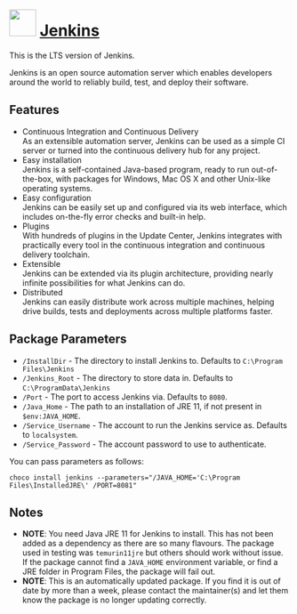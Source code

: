 # <img src="https://cdn.jsdelivr.net/gh/pauby/chocopackages@ae92e032839a27a3633db7018593b075df44269f/icons/jenkins.png" width="48" height="48"/> [Jenkins](https://chocolatey.org/packages/jenkins)

This is the LTS version of Jenkins.

Jenkins is an open source automation server which enables developers around the world to reliably build, test, and deploy their software.

## Features

* Continuous Integration and Continuous Delivery  
  As an extensible automation server, Jenkins can be used as a simple CI server or turned into the continuous delivery hub for any project.
* Easy installation  
  Jenkins is a self-contained Java-based program, ready to run out-of-the-box, with packages for Windows, Mac OS X and other Unix-like operating systems.
* Easy configuration  
  Jenkins can be easily set up and configured via its web interface, which includes on-the-fly error checks and built-in help.
* Plugins  
  With hundreds of plugins in the Update Center, Jenkins integrates with practically every tool in the continuous integration and continuous delivery toolchain.
* Extensible  
  Jenkins can be extended via its plugin architecture, providing nearly infinite possibilities for what Jenkins can do.
* Distributed  
  Jenkins can easily distribute work across multiple machines, helping drive builds, tests and deployments across multiple platforms faster.

## Package Parameters

* `/InstallDir` - The directory to install Jenkins to. Defaults to `C:\Program Files\Jenkins`
* `/Jenkins_Root` - The directory to store data in. Defaults to `C:\ProgramData\Jenkins`
* `/Port` - The port to access Jenkins via. Defaults to `8080`.
* `/Java_Home` - The path to an installation of JRE 11, if not present in `$env:JAVA_HOME`.
* `/Service_Username` - The account to run the Jenkins service as. Defaults to `localsystem`.
* `/Service_Password` - The account password to use to authenticate.

You can pass parameters as follows:

`choco install jenkins --parameters="/JAVA_HOME='C:\Program Files\InstalledJRE\' /PORT=8081"`

## Notes

* **NOTE**: You need Java JRE 11 for Jenkins to install. This has not been added as a dependency as there are so many flavours. The package used in testing was `temurin11jre` but others should work without issue. If the package cannot find a `JAVA_HOME` environment variable, or find a JRE folder in Program Files, the package will fail out.
* **NOTE**: This is an automatically updated package. If you find it is out of date by more than a week, please contact the maintainer(s) and let them know the package is no longer updating correctly.
